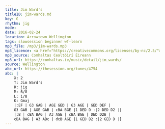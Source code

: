 ```yaml
---
title: Jim Ward's
titleID: jim-wards.md
key: G
rhythm: jig
mode:
date: 2016-02-24
location: Arrowtown Wellington
tags: slowsession beginner wf-learn
mp3_file: /mp3/jim-wards.mp3
mp3_licence: <a href="https://creativecommons.org/licenses/by-nc/2.5/">CC-BY-NC-2.5</a>
mp3_source: Comhaltas Ceoltóirí Éireann
mp3_url: https://comhaltas.ie/music/detail/jim_wards/
source: Wellington
abc_url: https://thesession.org/tunes/4754
abc: |
    X: 2
    T: Jim Ward's
    R: jig
    M: 6/8
    L: 1/8
    K: Gmaj
    |:EF | G3 GAB | AGE GED | G3 AGE | GED DEF |
    G3 GAB | AGE GAB | cBA BGE |1 DED D :|2 DED D2 ||
    |:B | cBA BAG | A3 AGE | cBA BGE | DED D2B |
    cBA BAG | A3 ABc | dcB AGE |1 GED D2 :|2 GED D |]
---
```

